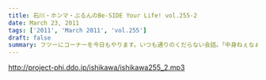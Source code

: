 ```yaml
---
title: 石川・ホンマ・ぶるんのBe-SIDE Your Life! vol.255-2
date: March 23, 2011
tags: ['2011', 'March 2011', 'vol.255']
draft: false
summary: フツーにコーナーを今日もやります。いつも通りのくだらない会話。「中身ねぇなぁ」と思いながら聴いてくだされば本望です～NAMAE
---
```


http://project-phi.ddo.jp/ishikawa/ishikawa255_2.mp3
